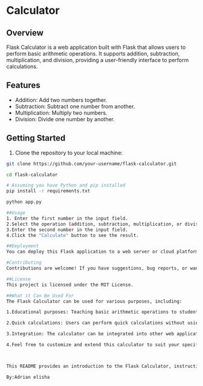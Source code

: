 

# Calculator

## Overview

Flask Calculator is a web application built with Flask that allows users to perform basic arithmetic operations. It supports addition, subtraction, multiplication, and division, providing a user-friendly interface to perform calculations.

## Features

- Addition: Add two numbers together.
- Subtraction: Subtract one number from another.
- Multiplication: Multiply two numbers.
- Division: Divide one number by another.

## Getting Started

1. Clone the repository to your local machine:

```bash
git clone https://github.com/your-username/flask-calculator.git

cd flask-calculator

# Assuming you have Python and pip installed
pip install -r requirements.txt

python app.py

##Usage
1. Enter the first number in the input field.
2.Select the operation (addition, subtraction, multiplication, or division).
3.Enter the second number in the input field.
4.Click the "Calculate" button to see the result.

##Deployment
You can deploy this Flask application to a web server or cloud platform to make it accessible over the internet. Consider using platforms like Heroku, AWS, or GCP for deployment.

#Contributing
Contributions are welcome! If you have suggestions, bug reports, or want to contribute new features, feel free to submit a pull request.

##License
This project is licensed under the MIT License.

##What it Can Be Used For
The Flask Calculator can be used for various purposes, including:

1.Educational purposes: Teaching basic arithmetic operations to students.

2.Quick calculations: Users can perform quick calculations without using a physical calculator.

3.Integration: The calculator can be integrated into other web applications or projects that require arithmetic calculations.

4.Feel free to customize and extend this calculator to suit your specific needs.



This README provides an introduction to the Flask Calculator, instructions for getting started, details on usage, deployment suggestions, and information on contributing and licensing. The "What it Can Be Used For" section provides insights into potential use cases for the calculator.

By:Adrian elisha
